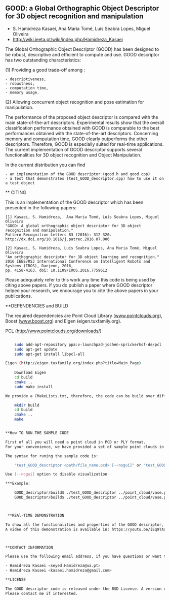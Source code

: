 ## GOOD: a Global Orthographic Object Descriptor for 3D object recognition and manipulation
* S. Hamidreza Kasaei, Ana Maria Tomé, Luís Seabra Lopes, Miguel Oliveira
* http://wiki.ieeta.pt/wiki/index.php/Hamidreza_Kasaei

The Global Orthographic Object Descriptor (GOOD) has been designed to be robust, descriptive and efficient to compute and use. GOOD descriptor has two outstanding characteristics: 

(1) Providing a good trade-off among :

	- descriptiveness,
	- robustness,
	- computation time,
	- memory usage.

(2) Allowing concurrent object recognition and pose estimation for manipulation.

The performance of the proposed object descriptor is compared with the main state-of-the-art descriptors. Experimental results show that the overall classification performance obtained with GOOD is comparable to the best performances obtained with the state-of-the-art descriptors. Concerning memory and computation time, GOOD clearly outperforms the other descriptors. Therefore, GOOD is especially suited for real-time applications.
The current implementation of GOOD descriptor supports several functionalities for 3D object recognition and Object Manipulation.




In the current distribution you can find 
  	
	- an implementation of the GOOD descriptor (good.h and good.cpp)
  	- a test that demonstrates (test_GOOD_descriptor.cpp) how to use it on a test object


** CITING

This is an implementation of the GOOD descriptor which has been presented in the following papers:

	[1] Kasaei, S. Hamidreza,  Ana Maria Tomé, Luís Seabra Lopes, Miguel Oliveira 
	"GOOD: A global orthographic object descriptor for 3D object recognition and manipulation." 
	Pattern Recognition Letters 83 (2016): 312-320.
	http://dx.doi.org/10.1016/j.patrec.2016.07.006

	[2] Kasaei, S. Hamidreza, Luís Seabra Lopes, Ana Maria Tomé, Miguel Oliveira 
	"An orthographic descriptor for 3D object learning and recognition." 
	2016 IEEE/RSJ International Conference on Intelligent Robots and Systems (IROS), Daejeon, 2016, 
	pp. 4158-4163. doi: 10.1109/IROS.2016.7759612

Please adequately refer to this work any time this code is being used by citing above papers.
If you do publish a paper where GOOD descriptor helped your research, we encourage you to cite the above papers in your publications.



**DEPENDENCIES and BUILD

The required dependencies are Point Cloud Library (www.pointclouds.org), Boost (www.boost.org) and Eigen (eigen.tuxfamily.org).

PCL (http://www.pointclouds.org/downloads/)
```bash

	sudo add-apt-repository ppa:v-launchpad-jochen-sprickerhof-de/pcl
	sudo apt-get update
	sudo apt-get install libpcl-all

Eigen (http://eigen.tuxfamily.org/index.php?title=Main_Page)
	
	Download Eigen
	cd build
	cmake ..
	sudo make install

We provide a CMakeLists.txt, therefore, the code can be build over different compilers and platforms by making use of CMake (www.cmake.org).

	mkdir build
	cd build
	cmake ..
	make


**How TO RUN THE SAMPLE CODE 

First of all you will need a point cloud in PCD or PLY format. 
For your convenience, we have provided a set of sample point clouds in both PLY and PCD format in a folder namely "point_cloud". 

The syntax for runing the sample code is: 

	"test_GOOD_descriptor <path/file_name.pcd> [--nogui]" or "test_GOOD_descriptor <path/file_name.ply> [--nogui]"

Use [--nogui] option to disable visualization

***Example:

	GOOD_descriptor/build$ ./test_GOOD_descriptor ../point_cloud/vase.pcd 
	GOOD_descriptor/build$ ./test_GOOD_descriptor ../point_cloud/vase.pcd --nogui



 **REAl-TIME DEMONSTRATION 

To show all the functionalities and properties of the GOOD descriptor, a real demonstration was performed. 
A video of this demonstration is available in: https://youtu.be/iEq9TAaY9u8



**CONTACT INFORMATION 

Please use the following email address, if you have questions or want to contribute to this project:

- Hamidreza Kasaei <seyed.Hamidreza@ua.pt> 
- Hamidreza Kasaei <kasaei.hamidreza@gmail.com> 

**LICENSE 

The GOOD descriptor code is released under the BSD License. A version of this code under a different licensing agreement, intended for commercial use, is also available. 
Please contact me if interested.
